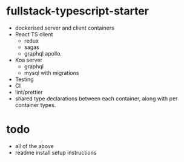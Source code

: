 # fullstack-typescript-starter

- dockerised server and client containers
- React TS client
	- redux
	- sagas
	- graphql apollo. 
- Koa server
	- graphql
	- mysql with migrations
- Testing
- CI
- lint/prettier
- shared type declarations between each container, along with per container types.

# todo

- all of the above
- readme install setup instructions
